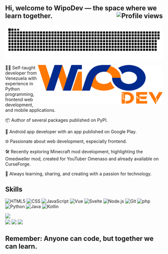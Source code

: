 <h2 width="100%"> <strong>Hi, welcome to WipoDev — the space where we learn together.</strong> <img src="https://komarev.com/ghpvc/?username=wipodev&style=flat-square" alt="Profile views" align="right"> </h2>

<div align="center">

![snake commits](https://github.com/wipodev/wipodev/blob/main/assets/snakeCommits.svg)

</div>

<img width="400" height="auto" align="right" src="./assets/logo-main.svg">

👨‍💻 Self-taught developer from Venezuela with experience in Python programming, frontend web development, and mobile applications.

📦 Author of several packages published on PyPI.

📱 Android app developer with an app published on Google Play.

🌐 Passionate about web development, especially frontend.

🛠️ Recently exploring Minecraft mod development, highlighting the Omedweller mod, created for YouTuber Omenaso and already available on CurseForge.

🚀 Always learning, sharing, and creating with a passion for technology.

## Skills

![HTML5](https://img.shields.io/badge/-HTML5-E34F26?style=for-the-badge&logo=html5&logoColor=white)
![CSS](https://img.shields.io/badge/-CSS-663399?style=for-the-badge&logo=css&logoColor=white)
![JavaScript](https://img.shields.io/badge/-JavaScript-F7DF1E?style=for-the-badge&logo=JavaScript&logoColor=black)
![Vue](https://img.shields.io/badge/-Vue-4FC08D?style=for-the-badge&logo=vue.js&logoColor=white)
![Svelte](https://img.shields.io/badge/-Svelte-FF3E00?style=for-the-badge&logo=svelte&logoColor=white)
![Node.js](https://img.shields.io/badge/-Node.js-5FA04E?style=for-the-badge&logo=node.js&logoColor=white)
![Git](https://img.shields.io/badge/-Git-F05032?style=for-the-badge&logo=git&logoColor=white)
![php](https://img.shields.io/badge/-php-777BB4?style=for-the-badge&logo=php&logoColor=white)
![Python](https://img.shields.io/badge/-Python-3776AB?style=for-the-badge&logo=python&logoColor=white)
![Java](https://img.shields.io/badge/-Java-ED8B00?style=for-the-badge&logo=openjdk&logoColor=white)
![Kotlin](https://img.shields.io/badge/-Kotlin-7F52FF?style=for-the-badge&logo=kotlin&logoColor=white)

  
![](http://github-profile-summary-cards.vercel.app/api/cards/profile-details?username=wipodev&theme=github_dark)  
![](http://github-profile-summary-cards.vercel.app/api/cards/repos-per-language?username=wipodev&theme=github_dark)
![](http://github-profile-summary-cards.vercel.app/api/cards/most-commit-language?username=wipodev&theme=github_dark)
![](https://github-profile-summary-cards.vercel.app/api/cards/stats?username=wipodev&theme=github_dark)

## **Remember: Anyone can code, but together we can learn.**
